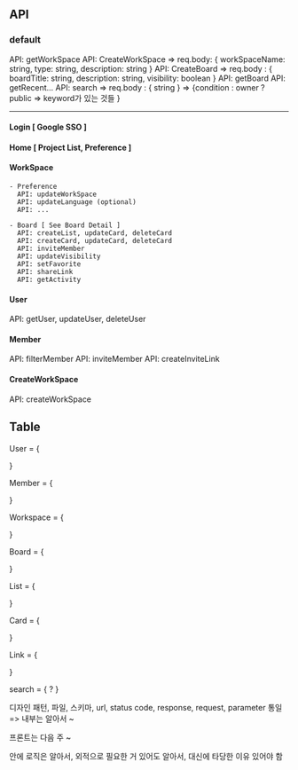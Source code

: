 ## API
### default

API: getWorkSpace
API: CreateWorkSpace => req.body: { workSpaceName: string, type: string, description: string }
API: CreateBoard => req.body : { boardTitle: string, description: string, visibility: boolean }
API: getBoard
API: getRecent...
API: search => req.body : { string } => {condition : owner ? public => keyword가 있는 것들 }

---

#### Login [ Google SSO ]

#### Home [ Project List, Preference ]

#### WorkSpace

    - Preference
      API: updateWorkSpace
      API: updateLanguage (optional)
      API: ...

    - Board [ See Board Detail ]
      API: createList, updateCard, deleteCard
      API: createCard, updateCard, deleteCard
      API: inviteMember
      API: updateVisibility
      API: setFavorite
      API: shareLink
      API: getActivity

#### User
   API: getUser, updateUser, deleteUser

#### Member
   API: filterMember
   API: inviteMember
   API: createInviteLink

#### CreateWorkSpace
   API: createWorkSpace


## Table

User = {

}

Member = {

}

Workspace = {

}

Board = {

}

List = {

}

Card = {

}

Link = {

}

search = { ? }

디자인 패턴, 파일, 스키마, url, status code, response, request, parameter 통일 => 내부는 알아서 ~ 

프론트는 다음 주 ~ 

안에 로직은 알아서, 외적으로 필요한 거 있어도 알아서, 대신에 타당한 이유 있어야 함